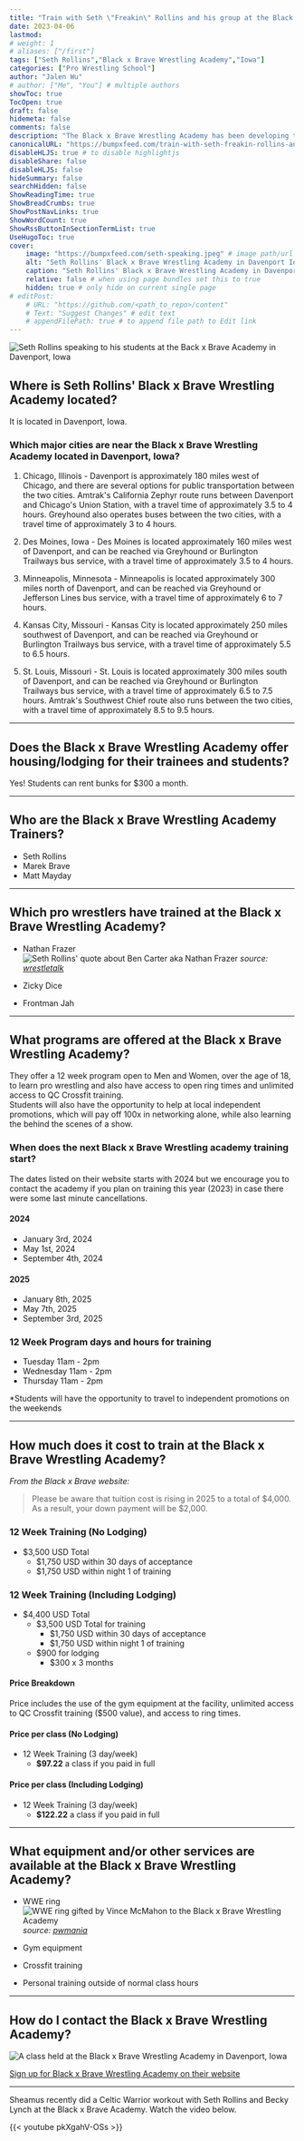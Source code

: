 ```yaml
---
title: "Train with Seth \"Freakin\" Rollins and his group at the Black x Brave Wrestling Academy in Davenport, Iowa"
date: 2023-04-06
lastmod:
# weight: 1
# aliases: ["/first"]
tags: ["Seth Rollins","Black x Brave Wrestling Academy","Iowa"]
categories: ["Pro Wrestling School"]
author: "Jalen Wu"
# author: ["Me", "You"] # multiple authors
showToc: true
TocOpen: true
draft: false
hidemeta: false
comments: false
description: "The Black x Brave Wrestling Academy has been developing talent since 2014. The facility, located in Davenport, Iowa, is equipped with a WWE ring and wide range of gym equipment. Read more about how to train at Seth Rollins' pro wrestling school including the programs they offer and the cost to attend."
canonicalURL: "https://bumpxfeed.com/train-with-seth-freakin-rollins-and-his-group-at-the-black-x-brave-wrestling-academy-in-davenport-iowa"
disableHLJS: true # to disable highlightjs
disableShare: false
disableHLJS: false
hideSummary: false
searchHidden: false
ShowReadingTime: true
ShowBreadCrumbs: true
ShowPostNavLinks: true
ShowWordCount: true
ShowRssButtonInSectionTermList: true
UseHugoToc: true
cover:
    image: "https://bumpxfeed.com/seth-speaking.jpeg" # image path/url
    alt: "Seth Rollins' Black x Brave Wrestling Academy in Davenport Iowa" # alt text
    caption: "Seth Rollins' Black x Brave Wrestling Academy in Davenport Iowa" # display caption under cover
    relative: false # when using page bundles set this to true
    hidden: true # only hide on current single page
# editPost:
    # URL: "https://github.com/<path_to_repo>/content"
    # Text: "Suggest Changes" # edit text
    # appendFilePath: true # to append file path to Edit link
---
```


![Seth Rollins speaking to his students at the Back x Brave Academy in Davenport, Iowa](../../seth-speaking.jpeg)
## Where is Seth Rollins' Black x Brave Wrestling Academy located?
It is located in Davenport, Iowa. 

### Which major cities are near the Black x Brave Wrestling Academy located in Davenport, Iowa?

1. Chicago, Illinois - Davenport is approximately 180 miles west of Chicago, and there are several options for public transportation between the two cities. Amtrak's California Zephyr route runs between Davenport and Chicago's Union Station, with a travel time of approximately 3.5 to 4 hours. Greyhound also operates buses between the two cities, with a travel time of approximately 3 to 4 hours.

2. Des Moines, Iowa - Des Moines is located approximately 160 miles west of Davenport, and can be reached via Greyhound or Burlington Trailways bus service, with a travel time of approximately 3.5 to 4 hours.

3. Minneapolis, Minnesota - Minneapolis is located approximately 300 miles north of Davenport, and can be reached via Greyhound or Jefferson Lines bus service, with a travel time of approximately 6 to 7 hours.

4. Kansas City, Missouri - Kansas City is located approximately 250 miles southwest of Davenport, and can be reached via Greyhound or Burlington Trailways bus service, with a travel time of approximately 5.5 to 6.5 hours.

5. St. Louis, Missouri - St. Louis is located approximately 300 miles south of Davenport, and can be reached via Greyhound or Burlington Trailways bus service, with a travel time of approximately 6.5 to 7.5 hours. Amtrak's Southwest Chief route also runs between the two cities, with a travel time of approximately 8.5 to 9.5 hours.

---

## Does the Black x Brave Wrestling Academy offer housing/lodging for their trainees and students?
Yes! Students can rent bunks for $300 a month.

--- 

## Who are the Black x Brave Wrestling Academy Trainers?
* Seth Rollins
* Marek Brave
* Matt Mayday

---

## Which pro wrestlers have trained at the Black x Brave Wrestling Academy?
* Nathan Frazer  
![Seth Rollins' quote about Ben Carter aka Nathan Frazer](ben-carter.png)
_source:_ _[wrestletalk](https://wrestletalk.com/news/seth-rollins-is-proud-of-nxt-uk-star/)_  

* Zicky Dice
* Frontman Jah

---

## What programs are offered at the Black x Brave Wrestling Academy?
They offer a 12 week program open to Men and Women, over the age of 18, to learn pro wrestling and also have access to open ring times and unlimited access to QC Crossfit training.  
Students will also have the opportunity to help at local independent promotions, which will pay off 100x in networking alone, while also learning the behind the scenes of a show.

### When does the next Black x Brave Wrestling academy training start?
The dates listed on their website starts with 2024 but we encourage you to contact the academy if you plan on training this year (2023) in case there were some last minute cancellations.

#### 2024
* January 3rd, 2024
* May 1st, 2024
* September 4th, 2024

#### 2025
* January 8th, 2025
* May 7th, 2025
* September 3rd, 2025

### 12 Week Program days and hours for training
* Tuesday 11am - 2pm
* Wednesday 11am - 2pm
* Thursday 11am - 2pm

*Students will have the opportunity to travel to independent promotions on the weekends

---

## How much does it cost to train at the Black x Brave Wrestling Academy?
_From the Black x Brave website:_
>Please be aware that tuition cost is rising in 2025 to a total of $4,000. As a result, your down payment will be $2,000.

### 12 Week Training (No Lodging)
* $3,500 USD Total
  * $1,750 USD within 30 days of acceptance
  * $1,750 USD within night 1 of training

### 12 Week Training (Including Lodging)
* $4,400 USD Total
  * $3,500 USD Total for training
    * $1,750 USD within 30 days of acceptance
    * $1,750 USD within night 1 of training
  * $900 for lodging
    * $300 x 3 months

#### Price Breakdown
Price includes the use of the gym equipment at the facility, unlimited access to QC Crossfit training ($500 value), and access to ring times.

#### Price per class (No Lodging)
* 12 Week Training (3 day/week)
  * **$97.22** a class if you paid in full 

#### Price per class (Including Lodging)
* 12 Week Training (3 day/week)
  * **$122.22** a class if you paid in full  

---

## What equipment and/or other services are available at the Black x Brave Wrestling Academy?
* WWE ring
![WWE ring gifted by Vince McMahon to the Black x Brave Wrestling Academy](WWE-RING-ROLLINS.jpg)
_source:_ _[pwmania](https://www.pwmania.com/vince-mcmahon-gives-new-ring-to-seth-rollins-black-brave-academy)_  

* Gym equipment
* Crossfit training
* Personal training outside of normal class hours

---

## How do I contact the Black x Brave Wrestling Academy?

![A class held at the Black x Brave Wrestling Academy in Davenport, Iowa](bxb_school.png)

[Sign up for Black x Brave Wrestling Academy on their website](https://www.blackandbravewrestling.com/new-page)

---

Sheamus recently did a Celtic Warrior workout with Seth Rollins and Becky Lynch at the Black x Brave Academy. Watch the video below.

{{< youtube pkXgahV-OSs >}}